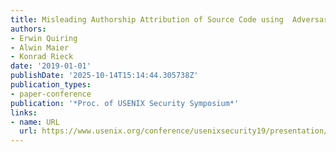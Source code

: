 ```yaml
---
title: Misleading Authorship Attribution of Source Code using  Adversarial Learning
authors:
- Erwin Quiring
- Alwin Maier
- Konrad Rieck
date: '2019-01-01'
publishDate: '2025-10-14T15:14:44.305738Z'
publication_types:
- paper-conference
publication: '*Proc. of USENIX Security Symposium*'
links:
- name: URL
  url: https://www.usenix.org/conference/usenixsecurity19/presentation/quiring
---
```

